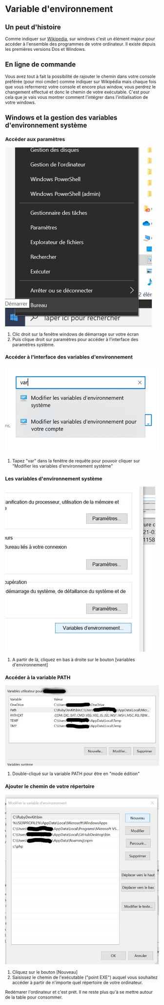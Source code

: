 # Variable d'environnement

## Un peut d'histoire

Comme indiquer sur [Wikipedia]("https://fr.wikipedia.org/wiki/Variable_d'environnement"), sur windows c'est un élément majeur pour accéder à l'ensemble des programmes de votre ordinateur. Il existe depuis les premières versions Dos et Windows.

## En ligne de commande

Vous avez tout à fait la possibilité de rajouter le chemin dans votre console préférée (pour moi cmder) comme indiquer sur Wikipédia mais chaque fois que vous refermerez votre console et encore plus window, vous perdrez le changement effectué et donc le chemin de votre exécutable. C'est pour cela que je vais vous montrer comment l'intégrer dans l'initialisation de votre windows.

## Windows et la gestion des variables d'environnement système

### Accéder aux paramètres

![paramètre système](img/CaptureEcran-2021-03-24-181252.png)

1. Clic droit sur la fenêtre windows de démarrage sur votre écran
2. Puis clique droit sur paramètres pour accéder à l'interface des paramètres système.

### Accéder à l'interface des variables d'environnement

![ acceder variables d'environnement](img/CaptureEcran-2021-03-24-181158.png)

1. Tapez "var" dans la fenêtre de requête pour pouvoir cliquer sur "Modifier les variables d'environnement système"

### Les variables d'environnement système

![variables d'environnement](img/CaptureEcran-2021-03-24-181442.png)

1. A partir de là, cliquez en bas à droite sur le bouton [variables d'environnement]

### Accéder à la variable PATH

![variables d'environnement](img/CaptureEcran-2021-03-24-181717.png)

1. Double-cliqué sur la variable PATH pour être en "mode édition"

### Ajouter le chemin de votre répertoire

![variables d'environnement](img/CaptureEcran-2021-03-24-181911.png)

1. Cliquez sur le bouton [Nouveau]
2. Saisissez le chemin de l'exécutable ("point EXE") auquel vous souhaitez accéder à partir de n'importe quel répertoire de votre ordinateur.

Redémarer l'ordinateur et c'est prét. Il ne reste plus qu'à se mettre autour de la table pour consommer.


